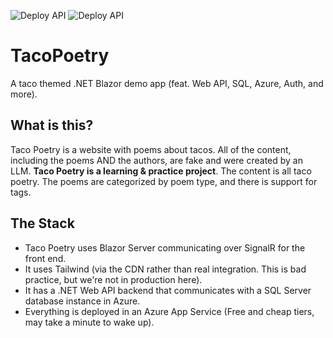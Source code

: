 ![Deploy API](https://github.com/zhanknight/TacoPoetry/actions/workflows/main_tacopoetryapi.yml/badge.svg)
![Deploy API](https://github.com/zhanknight/TacoPoetry/actions/workflows/main_tacopoetry.yml/badge.svg)

# TacoPoetry
A taco themed .NET Blazor demo app (feat. Web API, SQL, Azure, Auth, and more).

## What is this?
Taco Poetry is a website with poems about tacos. All of the content, including the poems AND the authors, are fake and were created by an LLM. 
**Taco Poetry is a learning & practice project**. 
The content is all taco poetry. The poems are categorized by poem type, and there is support for tags. 

## The Stack
- Taco Poetry uses Blazor Server communicating over SignalR for the front end. 
- It uses Tailwind (via the CDN rather than real integration. This is bad practice, but we're not in production here).
- It has a .NET Web API backend that communicates with a SQL Server database instance in Azure.
- Everything is deployed in an Azure App Service (Free and cheap tiers, may take a minute to wake up). 
